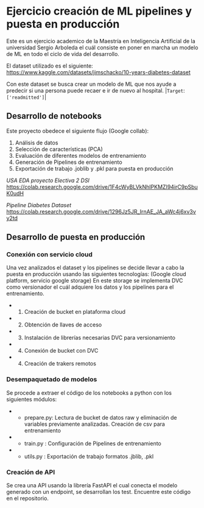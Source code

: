 # Ejercicio creación de ML pipelines y puesta en producción

Este es un ejercicio academico de la Maestría en Inteligencia Artificial de la universidad Sergio Arboleda el cuál consiste en poner en marcha un modelo de ML en todo el ciclo de vida del desarrollo. 

El dataset utilizado es el siguiente: https://www.kaggle.com/datasets/jimschacko/10-years-diabetes-dataset 

Con este dataset se busca crear un modelo de ML que nos ayude a predecir si una persona puede recaer e ir de nuevo al hospital. |`Target`:`['readmitted']`| 

## Desarrollo de notebooks

Este proyecto obedece el siguiente flujo (Google collab):

1. Análisis de datos
2. Selección de características (PCA)
3. Evaluación de diferentes modelos de entrenamiento
4. Generación de Pipelines de entrenamiento
5. Exportación de trabajo .joblib y .pkl para puesta en producción

*USA EDA proyecto Electiva 2 DSI*
https://colab.research.google.com/drive/1F4cWyBLVkNhIPKMZI94irC9pSbuK0udH

*Pipeline Diabetes Dataset*
https://colab.research.google.com/drive/1296Jz5JR_IrnAE_JA_aWc4j6xv3vy2td

## Desarrollo de puesta en producción

### Conexión con servicio cloud

Una vez analizados el dataset y los pipelines se decide llevar a cabo la puesta en producción usando las siguientes tecnologías: (Google cloud platform, servicio google storage)
En este storage se implementa DVC como versionador el cuál adquiere los datos y los pipelines para el entrenamiento. 

* 1. Creación de bucket en plataforma cloud
* 2. Obtención de llaves de acceso
* 3. Instalación de librerías necesarias DVC para versionamiento
* 4. Conexión de bucket con DVC
* 4. Creación de trakers remotos


### Desempaquetado de modelos

Se procede a extraer el código de los notebooks a python con los siguientes módulos:

* - prepare.py: Lectura de bucket de datos raw y eliminación de variables previamente analizadas. Creación de csv para entrenamiento
* - train.py  : Configuración de Pipelines de entrenamiento
* - utils.py  : Exportación de trabajo formatos .jblib, .pkl

### Creación de API

Se crea una API usando la librería FastAPI el cual conecta el modelo generado con un endpoint, se desarrollan los test. Encuentre este código en el repositorio. 

